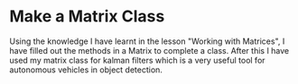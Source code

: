 # Make a Matrix Class
Using the knowledge I have learnt in the lesson "Working with Matrices", I have filled out the methods in a Matrix to complete a class. After this I have used my matrix class for kalman filters which is a very useful tool for autonomous vehicles in object detection.
